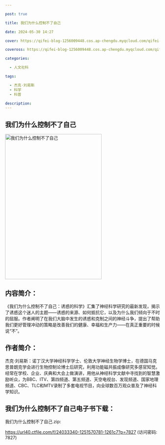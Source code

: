 ```yaml
---

post: true

title: 我们为什么控制不了自己

date: 2024-05-30 14:27

cover: https://qifei-blog-1256009448.cos.ap-chengdu.myqcloud.com/qifei-blog/s33980757.jpg

coveross: https://qifei-blog-1256009448.cos.ap-chengdu.myqcloud.com/qifei-blog/s33980757.jpg

categories:

  - 人文社科

tags:

  - 杰克·刘易斯
  - 科学
  - 科普

description:
---
```


## 我们为什么控制不了自己

<img alt="我们为什么控制不了自己" class="aligncenter loading" data-was-processed="true" decoding="async" fetchpriority="high" height="471" src="https://qifei-blog-1256009448.cos.ap-chengdu.myqcloud.com/qifei-blog/s33980757.jpg" style="cursor: zoom-in;" width="314"/>

## 内容简介：

《我们为什么控制不了自己：诱惑的科学》汇集了神经科学研究的最新发现，揭示了诱惑这个迷人的主题——诱惑的来源、如何抵抗它，以及为什么我们倾向于不时的屈服。作者阐明了在我们大脑中发生的诱惑和克制之间的神经斗争，提出了帮助我们更好管理冲动的策略是改善我们的健康、幸福和生产力——在真正重要的时候说“不”。

## 作者简介：

杰克·刘易斯：诺丁汉大学神经科学学士、伦敦大学神经生物学博士，在德国马克思普朗克学会进行生物控制论博士后研究，利用功能磁共振成像研究多感官知觉。经常在学校、企业、庆典和大会上做演讲，用他从神经科学文献中寻找到的智慧激励听众，为BBC、ITV、第四频道、第五频道、天空电视台、发现频道、国家地理频道、CBC、TLC和MTV录制了多套电视节目，向全球数百万观众普及了神经科学知识。

## 我们为什么控制不了自己电子书下载：

我们为什么控制不了自己.zip: 

https://url40.ctfile.com/f/24033340-1251570781-1261c7?p=7827 (访问密码: 7827)
